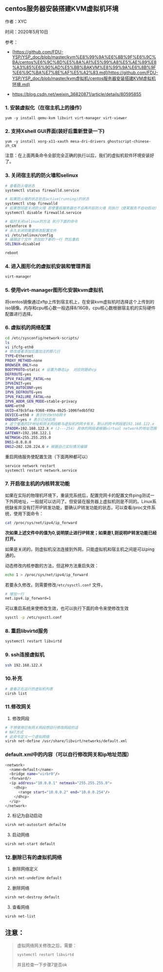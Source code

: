 ## centos服务器安装搭建KVM虚拟机环境

作者：XYC

时间：2020年5月10日

参考：

- [https://github.com/FDU-YSP/YSP_doc/blob/master/kvm%E8%99%9A%E6%8B%9F%E6%9C%BA/centos%E6%9C%8D%E5%8A%A1%E5%99%A8%E5%AE%89%E8%A3%85%E6%90%AD%E5%BB%BAKVM%E8%99%9A%E6%8B%9F%E6%9C%BA%E7%8E%AF%E5%A2%83.md](https://github.com/FDU-YSP/YSP_doc/blob/master/kvm虚拟机/centos服务器安装搭建KVM虚拟机环境.md)

- https://blog.csdn.net/weixin_36820871/article/details/80595855

### 1. 安装虚拟化（在宿主机上的操作）

```
yum -y install qemu-kvm libvirt virt-manager virt-viewer
```

### 2. 支持Xshell GUI界面(装好后重新登录一下)

```
yum -y install xorg-x11-xauth mesa-dri-drivers ghostscript-chinese-zh_CN
```

注意：在上面两条命令全部完全正确的执行以后，我们的虚拟机软件环境安装好了。

### 3. 关闭宿主机的防火墙和selinux

```bash
# 查看防火墙状态
systemctl status firewalld.service

# 如果防火墙的状态处在active(running)的状态
systemctl stop firewalld
# 如果想彻底关闭防火墙 即使重启服务器也不会再开启防火墙 则执行（使某服务不自动启动）
systemctl disable firewalld.service

# 临时关闭selinux的方法 执行下面的命令
setenforce 0
# 永久关闭则需要修改配置文件
vi /etc/selinux/config
# 编辑这个文件 添加如下新的一行 然后重启
SELINUX=disabled

reboot
```

### 4. 进入图形化的虚拟机安装和管理界面

```bash
virt-manager
```

### 5. 使用virt-manager图形化安装kvm虚拟机

​    将centos镜像通过xftp上传到宿主机上，在安装kvm虚拟机时选择这个上传到的iso镜像。内存和cpu核心数一般选择8/16GB，cpu核心数根据宿主机的实际硬件配置进行选择。

### 6. 虚拟机的网络配置

```bash
cd /etc/sysconfig/network-scripts/
ls 
vi ifcfg-eth0
# 修改或者添加后面加注的那几行
TYPE=Ethernet
PROXY_METHOD=none
BROWSER_ONLY=no
BOOTPROTO=static # 设置为静态ip  对应则是dhcp
DEFROUTE=yes
IPV4_FAILURE_FATAL=no
IPV6INIT=yes
IPV6_AUTOCONF=yes
IPV6_DEFROUTE=yes
IPV6_FAILURE_FATAL=no
IPV6_ADDR_GEN_MODE=stable-privacy
NAME=eth0
UUID=478cbfaa-9368-499a-8b25-1006fedb5f82
DEVICE=eth0 # 表示针对eth0网卡
ONBOOT=yes # 表示已经启用
# 这个里面的IP地址和网关网段都与虚拟机的网卡有关，默认的网卡网段是192.168.122.x
IPADDR=192.168.122.X # (2---254) 具体的网段请根据virtual network的地址范围
GATEWAY=192.168.122.1
NETMASK=255.255.255.0
DNS1=8.8.8.8
DNS2=202.120.224.6 # 根据自己实际情况编辑
```

重启网络服务使配置生效（下面两种都可以）

```bash
service network restart
systemctl restart network.service
```

### 7. 开启宿主机的内核转发功能

​    如果在实际的物理机环境下，重装完系统后，配置完网卡的配置文件ping测试一下外网地址，一般就可以访问了。但安装在服务器上虚拟机则是不同的。Linux系统缺省并没有打开IP转发功能，要确认IP转发功能的状态，可以查看/proc文件系统，使用下面命令：

```bash
cat /proc/sys/net/ipv4/ip_forward
```

**次如果上述文件中的值为0,说明禁止进行IP转发；如果是1,则说明IP转发功能已经打开。**

如果是关闭的，则虚拟机没法连接到外网，只能虚拟机和宿主机之间是可以ping通的。

动态修改内核参数的方法，但这种方法重启失效：

```bash
echo 1 > /proc/sys/net/ipv4/ip_forward
```

若要永久修改，则需要修改`/etc/sysctl.conf` 文件，

```bash
# 增加一行
net.ipv4.ip_forward=1
```

可以重启系统来使修改生效，也可以执行下面的命令来使修改生效

```bash
sysctl -p /etc/sysctl.conf
```

### 8. 重启libvirtd服务

```bash
systemctl restart libvirtd
```

### 9. ssh连接虚拟机

```bash
ssh 192.168.122.X
```

### 10.补充

```bash
# 查看正在运行的虚拟机列表
cirsh list 
```

### 11.修改网关

1. 修改网段

```bash
# 不想使用已有网关网段想自行修改网段的话
# NAT方式
# 此命令定义一个虚拟网络
virsh net-define /usr/share/libvirt/networks/default.xml
```

### default.xml中的内容（可以自行修改网关和ip地址范围）

```bash
<network>
  <name>default</name>
  <bridge name="virbr0"/>
  <forward/>
  <ip address="10.0.0.1" netmask="255.255.255.0">
    <dhcp>
      <range start="10.0.0.2" end="10.0.0.254"/>
    </dhcp>
  </ip>
</network>
```

2. 标记为自动启动

```bash
virsh net-autostart defaulte
```

3. 启动网络

```bash
virsh net-start default
```

### 12.删除已有的虚拟机网络

1. 删除网络定义

```bash
virsh net-undefine default
```

2. 删除网络

```bash
virsh net-destroy default
```

3. 查看网络

```bash
virsh net-list
```

## 注意：

>虚拟网络网关修改之后，需要：
>
>```bash
>systemctl restart libvirtd
>```
>
>并且检查一下步骤7是否ok